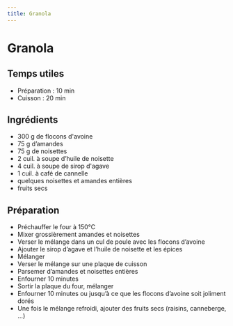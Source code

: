 ```yaml
---
title: Granola
---
```


# Granola

## Temps utiles

- Préparation : 10 min
- Cuisson : 20 min

## Ingrédients

- 300 g de flocons d'avoine
- 75 g d’amandes
- 75 g de noisettes
- 2 cuil. à soupe d’huile de noisette
- 4 cuil. à soupe de sirop d'agave
- 1 cuil. à café de cannelle
- quelques noisettes et amandes entières
- fruits secs

## Préparation

- Préchauffer le four à 150°C
- Mixer grossièrement amandes et noisettes
- Verser le mélange dans un cul de poule avec les flocons d’avoine
- Ajouter le sirop d’agave et l’huile de noisette et les épices
- Mélanger
- Verser le mélange sur une plaque de cuisson
- Parsemer d’amandes et noisettes entières
- Enfourner 10 minutes
- Sortir la plaque du four, mélanger
- Enfourner 10 minutes ou jusqu’à ce que les flocons d’avoine soit joliment dorés
- Une fois le mélange refroidi, ajouter des fruits secs (raisins, canneberge, ...)
